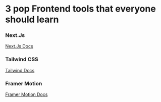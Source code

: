 # 3 pop Frontend tools that everyone should learn

### Next.Js

 <a href="https://nextjs.org/docs/getting-started">Next.Js Docs</a>



### Tailwind CSS

<a href="https://tailwindcss.com/docs">Tailwind Docs</a>



### Framer Motion 

<a href="https://www.framer.com/docs/">Framer Motion Docs</a>


